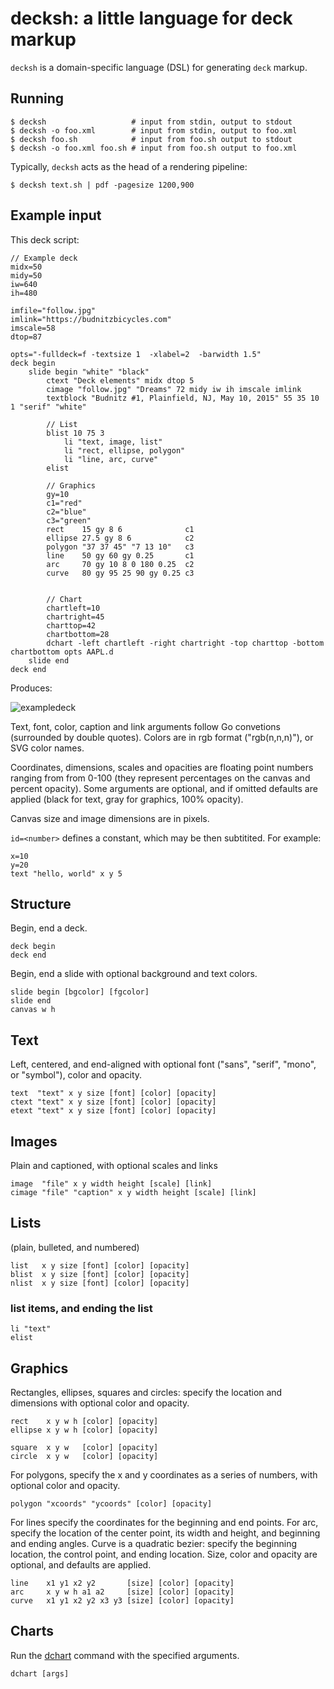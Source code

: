 # decksh: a little language for deck markup

```decksh``` is a domain-specific language (DSL) for generating ```deck``` markup.

## Running

	$ decksh                   # input from stdin, output to stdout
	$ decksh -o foo.xml        # input from stdin, output to foo.xml
	$ decksh foo.sh            # input from foo.sh output to stdout
	$ decksh -o foo.xml foo.sh # input from foo.sh output to foo.xml
	
Typically, ```decksh``` acts as the head of a rendering pipeline:

	$ decksh text.sh | pdf -pagesize 1200,900 

## Example input

This deck script:

	// Example deck
	midx=50
	midy=50
	iw=640
	ih=480

	imfile="follow.jpg"
	imlink="https://budnitzbicycles.com"
	imscale=58
	dtop=87

	opts="-fulldeck=f -textsize 1  -xlabel=2  -barwidth 1.5"
	deck begin
		slide begin "white" "black"
			ctext "Deck elements" midx dtop 5
			cimage "follow.jpg" "Dreams" 72 midy iw ih imscale imlink
			textblock "Budnitz #1, Plainfield, NJ, May 10, 2015" 55 35 10 1 "serif" "white"

			// List
			blist 10 75 3
				li "text, image, list"
				li "rect, ellipse, polygon"
				li "line, arc, curve"
			elist

			// Graphics
			gy=10
			c1="red"
			c2="blue"
			c3="green"
			rect    15 gy 8 6              c1
			ellipse 27.5 gy 8 6            c2
			polygon "37 37 45" "7 13 10"   c3
			line    50 gy 60 gy 0.25       c1
			arc     70 gy 10 8 0 180 0.25  c2
			curve   80 gy 95 25 90 gy 0.25 c3


			// Chart
			chartleft=10
			chartright=45
			charttop=42
			chartbottom=28
			dchart -left chartleft -right chartright -top charttop -bottom chartbottom opts AAPL.d 
		slide end
	deck end

	
Produces:

![exampledeck](exampledeck.png)
	
Text, font, color, caption and link arguments follow Go convetions (surrounded by double quotes).
Colors are in rgb format ("rgb(n,n,n)"), or SVG color names.

Coordinates, dimensions, scales and opacities are floating point numbers ranging from from 0-100 
(they represent percentages on the canvas and percent opacity).  Some arguments are optional, and 
if omitted defaults are applied (black for text, gray for graphics, 100% opacity).

Canvas size and image dimensions are in pixels.

```id=<number>``` defines a constant, which may be then subtitited. For example:

	x=10
	y=20
	text "hello, world" x y 5


## Structure

Begin, end a deck.

	deck begin
	deck end
	
Begin, end a slide with optional background and text colors.

	slide begin [bgcolor] [fgcolor]
	slide end
	canvas w h
	
## Text 

Left, centered, and end-aligned with optional font ("sans", "serif", "mono", or "symbol"), color and opacity.

	text  "text" x y size [font] [color] [opacity]
	ctext "text" x y size [font] [color] [opacity]
	etext "text" x y size [font] [color] [opacity]
	
## Images 

Plain and captioned, with optional scales and links

	image  "file" x y width height [scale] [link]
	cimage "file" "caption" x y width height [scale] [link]
	
## Lists 
(plain, bulleted, and numbered)
	
	list   x y size [font] [color] [opacity]
	blist  x y size [font] [color] [opacity]
	nlist  x y size [font] [color] [opacity]

### list items, and ending the list

	li "text"
	elist
	
## Graphics

Rectangles, ellipses, squares and circles: specify the location and dimensions with optional color and opacity.

	rect    x y w h [color] [opacity]
	ellipse x y w h [color] [opacity]

	square  x y w   [color] [opacity]
	circle  x y w   [color] [opacity]

For polygons, specify the x and y coordinates as a series of numbers, with optional color and opacity.
	
	polygon "xcoords" "ycoords" [color] [opacity]

For lines specify the coordinates for the beginning and end points. For arc, specify the location of the center point, its width and height, and beginning and ending angles.
Curve is a quadratic bezier: specify the beginning location, the control point, and ending location.  Size, color and opacity are optional, and defaults are applied.

	line    x1 y1 x2 y2       [size] [color] [opacity]
	arc     x y w h a1 a2     [size] [color] [opacity]
	curve   x1 y1 x2 y2 x3 y3 [size] [color] [opacity]

## Charts

Run the [dchart](https://github.com/ajstarks/deck/blob/master/cmd/dchart/README.md) command with the specified arguments.

	dchart [args]

